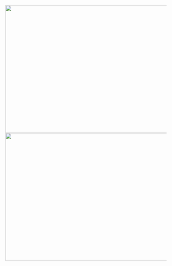 <p align="center">
  <img src="https://github.com/Kelniter/MakanGratis/assets/169385935/e243e947-d9e6-49c3-bcfb-e791c5e70270" style="width: 800px; height: 400px">
  <img src="https://github.com/Kelniter/MakanGratis/assets/169385935/bec2e588-2acc-4375-8165-2e47667ed8a5" style="width: 800px; height: 400px">
</p>
